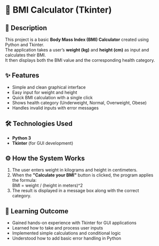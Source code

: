# 🧮 BMI Calculator (Tkinter)

## 📖 Description
This project is a basic **Body Mass Index (BMI) Calculator** created using Python and Tkinter.  
The application takes a user’s **weight (kg)** and **height (cm)** as input and calculates their BMI.  
It then displays both the BMI value and the corresponding health category.

## ✨ Features
- Simple and clean graphical interface  
- Easy input for weight and height  
- Quick BMI calculation with a single click  
- Shows health category (Underweight, Normal, Overweight, Obese)  
- Handles invalid inputs with error messages  

## 🛠️ Technologies Used
- **Python 3**  
- **Tkinter** (for GUI development)  

## ⚙️ How the System Works
1. The user enters weight in kilograms and height in centimeters.  
2. When the **"Calculate your BMI"** button is clicked, the program applies the formula:  
BMI = weight / (height in meters)^2
3. The result is displayed in a message box along with the correct category.  

## 🎯 Learning Outcome
- Gained hands-on experience with Tkinter for GUI applications  
- Learned how to take and process user inputs  
- Implemented simple calculations and conditional logic  
- Understood how to add basic error handling in Python  
